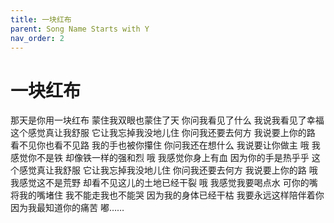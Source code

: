 ```yaml
---
title: 一块红布
parent: Song Name Starts with Y
nav_order: 2
---
```


# 一块红布

那天是你用一块红布
蒙住我双眼也蒙住了天
你问我看见了什么
我说我看见了幸福
这个感觉真让我舒服
它让我忘掉我没地儿住
你问我还要去何方
我说要上你的路
看不见你也看不见路
我的手也被你攥住
你问我还在想什么
我说要让你做主
哦 我感觉你不是铁
却像铁一样的强和烈
哦 我感觉你身上有血
因为你的手是热乎乎
这个感觉真让我舒服
它让我忘掉我没地儿住
你问我还要去何方
我说要上你的路
哦 我感觉这不是荒野
却看不见这儿的土地已经干裂
哦 我感觉我要喝点水
可你的嘴将我的嘴堵住
我不能走我也不能哭
因为我的身体已经干枯
我要永远这样陪伴着你
因为我最知道你的痛苦
嘟……